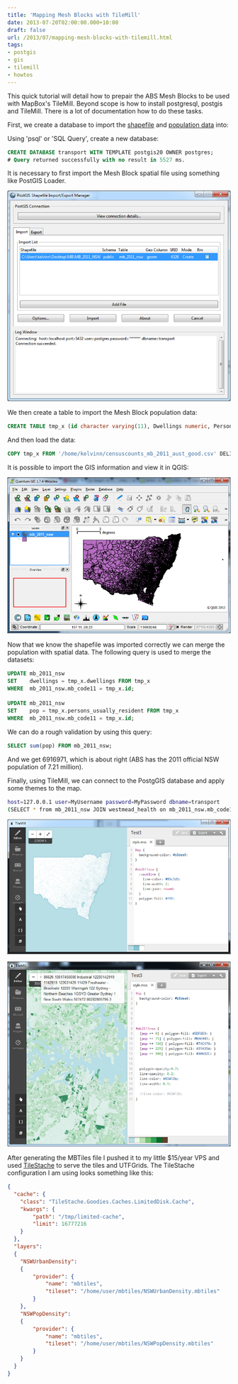 ```yaml
---
title: 'Mapping Mesh Blocks with TileMill'
date: 2013-07-20T02:00:00.000+10:00
draft: false
url: /2013/07/mapping-mesh-blocks-with-tilemill.html
tags: 
- postgis
- gis
- tilemill
- howtos
---
```


This quick tutorial will detail how to prepair the ABS Mesh Blocks to be used with MapBox's TileMill. Beyond scope is how to install postgresql, postgis and TileMill. There is a lot of documentation how to do these tasks.  
  
First, we create a database to import the [shapefile](http://www.abs.gov.au/AUSSTATS/abs@.nsf/DetailsPage/1270.0.55.001July%202011?OpenDocument) and [population data](http://www.abs.gov.au/AUSSTATS/abs@.nsf/DetailsPage/2074.02011?OpenDocument) into:  
  
  
Using 'psql' or 'SQL Query', create a new database:  
  
```sql
CREATE DATABASE transport WITH TEMPLATE postgis20 OWNER postgres;
# Query returned successfully with no result in 5527 ms.
```  
It is necessary to first import the Mesh Block spatial file using something like PostGIS Loader.  
  
![](PostGISLoader2.png)  
  
We then create a table to import the Mesh Block population data:  
  
```sql
CREATE TABLE tmp_x (id character varying(11), Dwellings numeric, Persons_Usually_Resident numeric);
```  
And then load the data:  
  
```sql
COPY tmp_x FROM '/home/kelvinn/censuscounts_mb_2011_aust_good.csv' DELIMITERS ',' CSV HEADER;
```  
It is possible to import the GIS information and view it in QGIS:  
  
![](qgis.png)  
  
Now that we know the shapefile was imported correctly we can merge the population with spatial data. The following query is used to merge the datasets:  
  
```sql
UPDATE mb_2011_nsw
SET    dwellings = tmp_x.dwellings FROM tmp_x
WHERE  mb_2011_nsw.mb_code11 = tmp_x.id;

UPDATE mb_2011_nsw
SET    pop = tmp_x.persons_usually_resident FROM tmp_x
WHERE  mb_2011_nsw.mb_code11 = tmp_x.id;

```  
We can do a rough validation by using this query:  
  
```sql
SELECT sum(pop) FROM mb_2011_nsw;
```  
And we get 6916971, which is about right (ABS has the 2011 official NSW population of 7.21 million).  
  
Finally, using TileMill, we can connect to the PostgGIS database and apply some themes to the map.  
  
```bash
host=127.0.0.1 user=MyUsername password=MyPassword dbname=transport
(SELECT * from mb_2011_nsw JOIN westmead_health on mb_2011_nsw.mb_code11 = westmead_health.label) as mb


```  
![](tilemill_1.png)  
  
![](tilemill_2.png)  
  
After generating the MBTiles file I pushed it to my little $15/year VPS and used [TileStache](http://tilestache.org/) to serve the tiles and UTFGrids. The TileStache configuration I am using looks something like this:  
  
```json
{
  "cache": {
    "class": "TileStache.Goodies.Caches.LimitedDisk.Cache",
    "kwargs": {
        "path": "/tmp/limited-cache",
        "limit": 16777216
    }
  },
  "layers": 
  {
    "NSWUrbanDensity":
    {
        "provider": {
            "name": "mbtiles",
            "tileset": "/home/user/mbtiles/NSWUrbanDensity.mbtiles"
        }
    },
    "NSWPopDensity":
    {
        "provider": {
            "name": "mbtiles",
            "tileset": "/home/user/mbtiles/NSWPopDensity.mbtiles"
        }
    }
  }
}

```